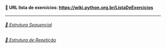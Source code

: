 ####  :link: URL lista de exercícios: https://wiki.python.org.br/ListaDeExercicios

____________________________________________________________



###### [:file_folder: Estrutura Sequencial](https://github.com/Kmiatelli/Python-Codes/tree/master/Estrutura%20Sequencial)

###### [:file_folder: Estrutura de Repetição](https://github.com/Kmiatelli/Python-Codes/tree/master/Estrutura%20Repeti%C3%A7%C3%A3o)







